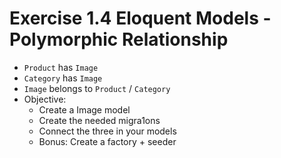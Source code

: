 # Exercise 1.4 Eloquent Models - Polymorphic Relationship

- `Product` has `Image`
- `Category` has `Image`
- `Image` belongs to `Product` / `Category`
- Objective:
  - Create a Image model
  - Create the needed migra1ons
  - Connect the three in your models
  - Bonus: Create a factory + seeder

